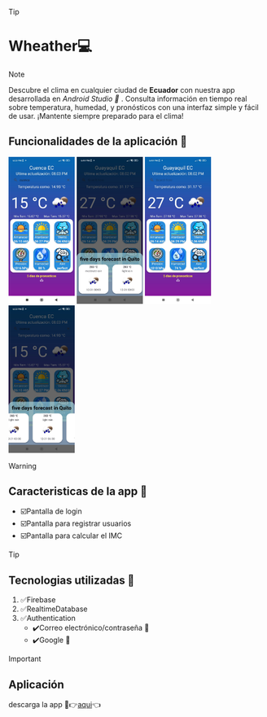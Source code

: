 >[!TIP]
><h1>Wheather💻</h1>

>[!NOTE]   
> <p>Descubre el clima en cualquier ciudad de <b>Ecuador</b>  con nuestra app desarrollada en <i>Android Studio 📱</i> . Consulta información en tiempo real sobre temperatura, humedad, y pronósticos con una interfaz simple y fácil de usar. ¡Mantente siempre preparado para el clima!</p>

<h2>Funcionalidades de la aplicación 📁</h2>
<p><img src="https://github.com/Arichikibaby/ExamenApp-Clima/blob/master/img/img_4.jpeg?raw=true" width="130" alt=""> <img src="https://github.com/Arichikibaby/ExamenApp-Clima/blob/master/img/img_3.jpeg?raw=true" alt="" width="130">
    <img src="https://github.com/Arichikibaby/ExamenApp-Clima/blob/master/img/img_2.jpeg?raw=true" alt="" width="130">
    <img src="https://github.com/Arichikibaby/ExamenApp-Clima/blob/master/img/img_1.jpeg?raw=true" alt="" width="130">
    
</p>


>[!WARNING]
><h2>Caracteristicas de la app 📖 </h2>

<ul>
    <li>☑️Pantalla de login</li>
    <li>☑️Pantalla para registrar usuarios</li>
    <li>☑️Pantalla para calcular el IMC</li>
</ul>

>[!TIP]
><h2>Tecnologias utilizadas 📖 </h2>

<ol>
    <li>✅Firebase</li>
    <li>✅RealtimeDatabase</li>
    <li>✅Authentication
        <ul>
    <li>✔️Correo electrónico/contraseña 📧</li>
    <li>✔️Google 📱</li>
    
</ul>
    </li>
</ol>

    
>[!IMPORTANT]
> <h2>Aplicación</h2>


<p>descarga la app 📱👉<a href="imagenes/app_IMC.apk">aqui</a>👈</p>
